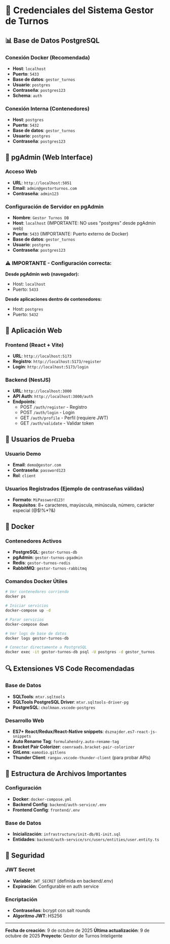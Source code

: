 # 🔐 Credenciales del Sistema Gestor de Turnos

## 📊 Base de Datos PostgreSQL

### Conexión Docker (Recomendada)
- **Host**: `localhost`
- **Puerto**: `5433`
- **Base de datos**: `gestor_turnos`
- **Usuario**: `postgres`
- **Contraseña**: `postgres123`
- **Schema**: `auth`

### Conexión Interna (Contenedores)
- **Host**: `postgres`
- **Puerto**: `5432`
- **Base de datos**: `gestor_turnos`
- **Usuario**: `postgres`
- **Contraseña**: `postgres123`

## 🔧 pgAdmin (Web Interface)

### Acceso Web
- **URL**: `http://localhost:5051`
- **Email**: `admin@gestorturnos.com`
- **Contraseña**: `admin123`

### Configuración de Servidor en pgAdmin
- **Nombre**: `Gestor Turnos DB`
- **Host**: `localhost` (IMPORTANTE: NO uses "postgres" desde pgAdmin web)
- **Puerto**: `5433` (IMPORTANTE: Puerto externo de Docker)
- **Base de datos**: `gestor_turnos`
- **Usuario**: `postgres`
- **Contraseña**: `postgres123`

### ⚠️ IMPORTANTE - Configuración correcta:
**Desde pgAdmin web (navegador):**
- Host: `localhost`
- Puerto: `5433`

**Desde aplicaciones dentro de contenedores:**
- Host: `postgres` 
- Puerto: `5432`

## 🚀 Aplicación Web

### Frontend (React + Vite)
- **URL**: `http://localhost:5173`
- **Registro**: `http://localhost:5173/register`
- **Login**: `http://localhost:5173/login`

### Backend (NestJS)
- **URL**: `http://localhost:3000`
- **API Auth**: `http://localhost:3000/auth`
- **Endpoints**:
  - POST `/auth/register` - Registro
  - POST `/auth/login` - Login
  - GET `/auth/profile` - Perfil (requiere JWT)
  - GET `/auth/validate` - Validar token

## 👤 Usuarios de Prueba

### Usuario Demo
- **Email**: `demo@gestor.com`
- **Contraseña**: `password123`
- **Rol**: `client`

### Usuarios Registrados (Ejemplo de contraseñas válidas)
- **Formato**: `MiPassword123!`
- **Requisitos**: 8+ caracteres, mayúscula, minúscula, número, carácter especial (@$!%*?&)

## 🐳 Docker

### Contenedores Activos
- **PostgreSQL**: `gestor-turnos-db`
- **pgAdmin**: `gestor-turnos-pgadmin`
- **Redis**: `gestor-turnos-redis`
- **RabbitMQ**: `gestor-turnos-rabbitmq`

### Comandos Docker Útiles
```bash
# Ver contenedores corriendo
docker ps

# Iniciar servicios
docker-compose up -d

# Parar servicios
docker-compose down

# Ver logs de base de datos
docker logs gestor-turnos-db

# Conectar directamente a PostgreSQL
docker exec -it gestor-turnos-db psql -U postgres -d gestor_turnos
```

## 🔍 Extensiones VS Code Recomendadas

### Base de Datos
- **SQLTools**: `mtxr.sqltools`
- **SQLTools PostgreSQL Driver**: `mtxr.sqltools-driver-pg`
- **PostgreSQL**: `ckolkman.vscode-postgres`

### Desarrollo Web
- **ES7+ React/Redux/React-Native snippets**: `dsznajder.es7-react-js-snippets`
- **Auto Rename Tag**: `formulahendry.auto-rename-tag`
- **Bracket Pair Colorizer**: `coenraads.bracket-pair-colorizer`
- **GitLens**: `eamodio.gitlens`
- **Thunder Client**: `rangav.vscode-thunder-client` (para probar APIs)

## 📁 Estructura de Archivos Importantes

### Configuración
- **Docker**: `docker-compose.yml`
- **Backend Config**: `backend/auth-service/.env`
- **Frontend Config**: `frontend/.env`

### Base de Datos
- **Inicialización**: `infrastructure/init-db/01-init.sql`
- **Entidades**: `backend/auth-service/src/users/entities/user.entity.ts`

## 🔐 Seguridad

### JWT Secret
- **Variable**: `JWT_SECRET` (definida en backend/.env)
- **Expiración**: Configurable en auth service

### Encriptación
- **Contraseñas**: bcrypt con salt rounds
- **Algoritmo JWT**: HS256

---

**Fecha de creación**: 9 de octubre de 2025
**Última actualización**: 9 de octubre de 2025
**Proyecto**: Gestor de Turnos Inteligente